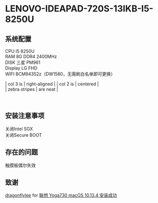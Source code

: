 LENOVO-IDEAPAD-720S-13IKB-I5-8250U
========

系统配置
---
CPU  I5 8250U<br> 
RAM  8G DDR4 2400MHz<br> 
DISK 三星 PM961<br> 
Display LG FHD<br> 
WIFI BCM94352z（DW1560，无需刷白名单即可更换）<br> 


| col 3 is      | right-aligned | 
| col 2 is      | centered      |  
| zebra stripes | are neat      |    

<br> 


安装注意事项
----
关闭Intel SGX<br> 
关闭Secure BOOT<br> 

存在的问题
----
触摸板偶尔失效

致谢
----
[dragonflylee](http://i.pcbeta.com/space-uid-887403.html) for 
[联想 Yoga730 macOS 10.13.4 安装成功](http://bbs.pcbeta.com/viewthread-1779842-1-1.html)<br> 
